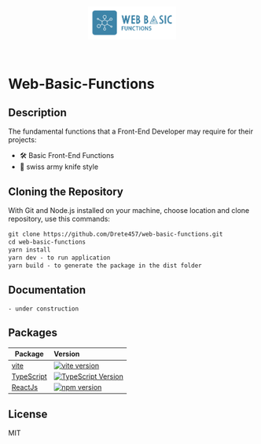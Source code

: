 <p align="center">
  <a href=" " target="_blank" rel="noopener noreferrer">
    <img width="180" src="./src/assets/logo-no-background.png" alt="Web Basic Functions logo">
  </a>
</p>
<br/>

# Web-Basic-Functions

## Description

The fundamental functions that a Front-End Developer may require for their projects:

- 🛠️ Basic Front-End Functions
- 🔑 swiss army knife style

## Cloning the Repository
With Git and Node.js installed on your machine, choose location and clone repository, use this commands:

```
git clone https://github.com/Drete457/web-basic-functions.git
cd web-basic-functions
yarn install
yarn dev - to run application
yarn build - to generate the package in the dist folder
```

## Documentation

    - under construction

## Packages

| Package                                           | Version                                                                                                       |
| ------------------------------------------------- | :----------------------------------------------------------------------------------------------------------------------------------- |
| [vite](https://www.npmjs.com/package/vite)                             | [![vite version](https://img.shields.io/npm/v/vite.svg)](https://www.npmjs.com/package/vite)                                      |
[TypeScript](https://www.typescriptlang.org/) | [![TypeScript Version](https://badge.fury.io/js/typescript.svg)](https://www.npmjs.com/package/typescript)
| [ReactJs](https://reactjs.org/)         | [![npm version](https://img.shields.io/npm/v/react.svg?style=flat)](https://www.npmjs.com/package/react)


## License

MIT

